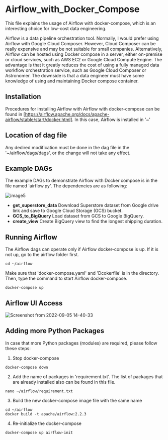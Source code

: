 # Airflow_with_Docker_Compose
This file explains the usage of Airflow with docker-compose, which is an interesting choice for low-cost data engineering.

Airflow is a data pipeline orchestration tool. Normally, I would prefer using Airflow with Google Cloud Composer. However, Cloud Composer can be really expensive and may be not suitable for small companies. Alternatively, Airflow can be hosted using Docker compose in a server, either on-premise or cloud services, such as AWS EC2 or Google Cloud Compute Engine. The advantage is that it greatly reduces the cost of using a fully managed data workflow orchestration service, such as Google Cloud Composer or Astronomer. The downside is that a data engineer must have some knowledge of using and maintaining Docker compose container.

## Installation
Procedures for installing Airflow with Airflow with docker-compose can be found in [https://airflow.apache.org/docs/apache-airflow/stable/start/docker.html]. In this case, Airflow is installed in '~'

## Location of dag file
Any dedired modification must be done in the dag file in the '~/airflow/dags/dags', or the change will not take any effect.

## Example DAGs
The example DAGs to demonstrate Airflow with Docker compose is in the file named 'airflow.py'. The dependencies are as following:

![image5](https://user-images.githubusercontent.com/45530179/188531314-f8cc1ba3-e7fe-41a6-b0d6-1c5311700537.png)

* __get_superstore_data__ Download Superstore dataset from Google drive link and save to Google Cloud Storage (GCS) bucket. 
* __GCS_to_BigQuery__ Load dataset from GCS to Google BigQuery. 
* __create_view__ Create BigQuery view to find the longest shipping duration. 

## Running Airflow
The Airflow dags can operate only if Airflow docker-compose is up. If it is not up, go to the airflow folder first.
```
cd ~/airflow
```
Make sure that 'docker-compose.yaml' and 'Dcokerfile' is in the directory. Then, type the command to start Airflow docker-compose.
```
docker-compose up
```

## Airflow UI Access

![Screenshot from 2022-09-05 14-40-33](https://user-images.githubusercontent.com/106131723/188395148-744ec19e-8e82-40cc-ba78-8cc37c3044e8.png)

## Adding more Python Packages
In case that more Python packages (modules) are required, please follow these steps:
1. Stop docker-compose
```
docker-compose down
```
2. Add the name of packages in 'requirement.txt'. The list of packages that are already installed also can be found in this file.
```
nano ~/airflow/requirement.txt
```
3. Build the new docker-compose image file with the same name
```
cd ~/airflow
docker build -t apache/airflow:2.2.3
```
4. Re-initialize the docker-compose
```
docker-compose up airflow-init
```

